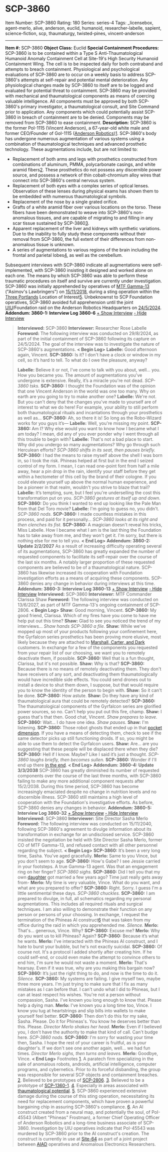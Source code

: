# SCP-3860
Item Number: SCP-3860
Rating: 180
Series: series-4
Tags: _licensebox, agent-merlo, alive, anderson, euclid, humanoid, researcher-labelle, sapient, science-fiction, scp, thaumaturgy, twisted-pines, vincent-anderson

---

**Item #:** SCP-3860
**Object Class:** Euclid
**Special Containment Procedures:** SCP-3860 is to be contained within a Type S Anti-Thaumatological Humanoid Anomaly Containment Cell at Site-19's High Security Humanoid Containment Wing. The cell is to be inspected daily for both contraband and attempts to breach containment. Physiological and psychological evaluations of SCP-3860 are to occur on a weekly basis to address SCP-3860's attempts at self-repair and potential mental deterioration. Any physiological changes made by SCP-3860 to itself are to be logged and evaluated for potential threat to containment.
SCP-3860 may be provided with mechanical and thaumatological components as means of coercing valuable intelligence. All components must be approved by both SCP-3860's primary investigator, a thaumatological consult, and Site Command prior to application. Any components which could potentially assist SCP-3860 in breach of containment are to be denied. Components may be removed from SCP-3860 to ease containment.
**Description:** SCP-3860 is the former PoI-1115 (Vincent Anderson), a 67-year-old white male and former CEO/Founder of GoI-1115 ([Anderson Robotics](/anderson-robotics-hub))[1](javascript:;). SCP-3860's body has undergone numerous augmentation of various systems using a combination of thaumatological techniques and advanced prosthetic technology. These augmentations include, but are not limited to:
  * Replacement of both arms and legs with prosthetics constructed from combinations of aluminum, PMMA, polycarbonate casings, and white aramid fibers[2](javascript:;). These prosthetics do not possess any discernible power source, and possess a network of thin cobalt-chromium alloy wires that connect into SCP-3860's central nervous system.
  * Replacement of both eyes with a complex series of optical lenses. Observation of these lenses during physical exams has shown them to be embedded with numerous thaumatological symbols.
  * Replacement of the nose by a single grated orifice.
  * Grafts of a white aramid fiber over various locations on the torso. These fibers have been demonstrated to weave into SCP-3860's non-anomalous tissues, and are capable of migrating to and filling in any scar tissue sustained by SCP-3860[3](javascript:;).
  * Apparent replacement of the liver and kidneys with synthetic variations. Due to the inability to fully study these components without their removal from SCP-3860, the full extent of their differences from non-anomalous tissue is unknown.
  * A series of augmentations to various regions of the brain including the frontal and parietal lobes[4](javascript:;), as well as the cerebellum.

Subsequent interviews with SCP-3860 indicate all augmentations were self-implemented, with SCP-3860 insisting it designed and worked alone on each one. The means by which SCP-3860 was able to perform these traumatic procedures on itself and survive are currently under investigation.
SCP-3860 was initially apprehended by operatives of [MTF Gamma-13](/task-forces#gamma-13) ("Asimov's Lawbringers") on [15/11/2018](/austringers), during a sting operation within the [Three Portlands](/three-portlands-hub) Location of Interest[5](javascript:;). Unbeknownst to SCP Foundation operatives, SCP-3860 avoided full apprehension until the joint [UIU](/unusual-incidents-unit-hub)/Foundation raid on the Anderson Robotics Headquarters on [24/5/2024](/the-blackbird-and-the-falcon).
**Addendum: 3860-1: Interview Log 3860-6**
[\+ Show Interview](javascript:;)
[\- Hide Interview](javascript:;)
> **Interviewed:** SCP-3860
> **Interviewer:** Researcher Rose Labelle
> **Foreword:** The following interview was conducted on 29/8/2024, as part of the initial containment of SCP-3860 following its capture on 24/5/2024. The goal of the interview was to investigate the nature of SCP-3860's augmentations.
> **< Begin Log>**
> **Labelle:** Good afternoon again, Vincent.
> **SCP-3860:** Is it? I don't have a clock or window in my cell, so it’s hard to tell. To what do I owe the pleasure, anyway?  
>    
>  **Labelle:** Believe it or not, I've come to talk with you about, well… you. How you became you. The amount of augmentations you've undergone is extensive. Really, it’s a miracle you're not dead.
> _SCP-3860 tsks._
> **SCP-3860:** I thought the Foundation was of the opinion that one Vincent Anderson in the world was one too many. Why on earth are you going to try to make another one?
> **Labelle:** We're not. But you can't deny that the changes you've made to yourself are of interest to what we do here! For example, your ability to still perform both thaumatological rituals and incantations through your prosthetics as well as…
> **SCP-3860:** Ah, so there it is! So long as the Robo-Wizard works for you guys it’s—
> **Labelle:** Well, you're missing my point.
> **SCP-3860:** Am I? Why else would you want to know how I became what I am today? I mean, did any of you ever ponder why I went through all this trouble to begin with?
> **Labelle:** That's not a bad place to start. Why did you undergo so many augmentations? Why go through such Herculean efforts?
> _SCP-3860 shifts in its seat, then pauses briefly._
> **SCP-3860:** I had the means to raise myself above the shell I was born in, so I took the risk. Phineas helped at first but in the end I seized control of my form. I mean, I can read one-point font from half a mile away, hear a pin drop in the rain, identify your staff before they get within a hectometer of this cell by the brand of their cologne. If you could elevate yourself up above the normal human experience, and be a pioneer in that realm, wouldn't you strive to blaze that trail?
> **Labelle:** It’s tempting, sure, but I feel you're underselling the cost this transformation put on you.
> _SCP-3860 gestures at itself up and down._
> **SCP-3860:** Do you think I wanted to end up looking like the Pale Man from that Del Toro movie?
> **Labelle:** I'm going to guess no, you didn't.
> _SCP-3860 nods._
> **SCP-3860:** I made countless mistakes in this process, and paid for it personally…
> _SCP-3860 looks at its right and then clenches its fist._
> **SCP-3860:** A magician doesn't reveal his tricks, Miss Labelle. How I became what I am is the last thing the Foundation has to take away from me, and they won't get it. I'm sorry, but there is nothing else for me to tell you.
> **< End Log>**
**Addendum: 3860-2: Update 2/2/2027**
As a result of increasing difficulty operating several of its augmentations, SCP-3860 has greatly expanded the number of requested components to facilitate its self-repair over the course of the last six months. A notably larger proportion of these requested components are believed to be of a thaumatological nature. SCP-3860 has likewise increased its cooperation with Foundation investigation efforts as a means of acquiring these components. SCP-3860 denies any change in behavior during interviews at this time.
**Addendum: 3860-3: Interview Log 3860-13**
[\+ Show Interview](javascript:;)
[\- Hide Interview](javascript:;)
> **Interviewed:** SCP-3860
> **Interviewer:** MTF Commander Clarissa Shaw
> **Foreword:** The following interview was conducted on 13/6/2027, as part of MTF Gamma-13's ongoing containment of SCP-2806.
> **< Begin Log>**
> **Shaw:** Good morning, Vincent.
> **SCP-3860:** My good friend, Clarissa. Which of my fires have you come to have me help put out this time?
> **Shaw:** Glad to see you noticed the trend of my interviews…
> _Shaw hands SCP-3860 a file._
> **Shaw:** While we've mopped up most of your products following your confinement here, the Gyrfalcon series prosthetics has been proving more elusive, most likely because they are attached to [Marshall, Carter, and Dark](/marshall-carter-and-dark-hub) customers. In exchange for a few of the components you requested from your repair list of our choosing, we want you to remotely deactivate them, if possible.
> **SCP-3860:** Well that is a fun thought, Clarissa, but it's not possible.
> **Shaw:** Why is that?
> **SCP-3860:** Because there is no means of remotely deactivating them. They don't have receivers of any sort, and deactivating them thaumatologically would have incredible side effects. You could send drones out to install a device to shut them down, I suppose, but that would require you to know the identity of the person to begin with.
> **Shaw:** So it can't be done.
> **SCP-3860:** How astute.
> **Shaw:** Do they have any kind of thaumatological aura that could be remotely detected?
> **SCP-3860:** The thaumatological components of the Gyrfalcon series are glorified power sources, so no. Can't help you put out this fire, champ.
> **Shaw:** I guess that's that then. Good chat, Vincent.
> _Shaw prepares to leave._
> **SCP-3860:** Wait… I do have one idea.
> _Shaw pauses._
> **Shaw:** I'm listening.
> **SCP-3860:** Those robot ghosts that ended up in that [pocket dimension](/scp-3560). If you have a means of detecting them, check to see if the same detector picks up still functioning droids. If so, you might be able to use them to detect the Gyrfalcon users.
> **Shaw:** Are… are you suggesting that these people will be displaced there when they die?
> **SCP-3860:** Hell if I know. Maybe? Like I said it’s just a thought.
> _SCP-3860 laughs briefly, then becomes sullen._
> **SCP-3860:** Wonder if I'll end up there [in the end](/anderson-the-alternative).
> **< End Log>**
**Addendum: 3860-4: Update 3/3/2038**
SCP-3860 has greatly diminished its number of requested components over the course of the last three months, with SCP-3860 failing to make any more additional component requests after 15/2/2038. During this time period, SCP-3860 has become increasingly emaciated despite no change in nutrition levels and no discernible illness. SCP-3860 still maintains a high level of cooperation with the Foundation's investigative efforts. As before, SCP-3860 denies any changes in behavior.
**Addendum: 3860-5: Interview Log 3860-32**
[\+ Show Interview](javascript:;)
[\- Hide Interview](javascript:;)
> **Interviewed:** SCP-3860
> **Interviewer:** Site Director Sasha Merlo
> **Foreword:** The following interview was conducted on 15/11/2040, following SCP-3860's agreement to divulge information about its transformation in exchange for an undisclosed service. SCP-3860 insisted the negotiation be held with Site Director Sasha Merlo, former CO of MTF Gamma-13, and refused contact with all other personnel regarding the subject.
> **< Begin Log>**
> **SCP-3860:** It’s been a very long time, Sasha. You've aged gracefully.
> **Merlo:** Same to you Vince, but you don't seem to age.
> **SCP-3860:** How's Gabe? I see Jessie carried in your footsteps. A true Gamma-13 agent. Was that an engagement ring on her finger?
> _SCP-3860 sighs._
> **SCP-3860:** Did I tell you that my own [daughter](/priorities) got married a few years ago? Time just really gets away from-
> **Merlo:** My time is very valuable, Vince. What do you want, and what are you prepared to offer?
> **SCP-3860:** Right. Sorry. I guess I'm a little sentimental these days.
> _SCP-3860 chuckles._
> **SCP-3860:** I am prepared to divulge, in full, all schematics regarding my personal augmentations. This includes all required rituals and surgical techniques. I am also willing to demonstrate their function on any person or persons of your choosing. In exchange, I request the termination of the Phineas AI construct[6](javascript:;) that was taken from my office during the raid in which you apprehended me.
> _Silence._
> **Merlo:** That's… generous, Vince. Why?
> **SCP-3860:** Excuse me?
> **Merlo:** Why do you want us to kill Phineas? Again?
> **SCP-3860:** Because it’s what he wants.
> **Merlo:** I've interacted with the Phineas AI construct, and I hate to burst your bubble, but he's not exactly suicidal.
> **SCP-3860:** Of course not. It's a protocol I added shortly after creating him. If he could self-end, or could even make the attempt to convince others to end him, I'm sure he would not waste a moment.
> **Merlo:** That's hearsay. Even if it was true, why are you making this bargain now?
> **SCP-3860:** It’s just the right thing to do, and now is the time to do it.
> _Silence._
> **SCP-3860:** My systems are failing. I give myself two, maybe three more years. I'm just trying to make sure that I fix as many mistakes as I can before that. I can't undo what I did to Phineas, but I can at least respect his wishes. You're not a person without compassion, Sasha. I've known you long enough to know that. Please help a dying man.
> **Merlo:** I've known you a long time too, Vince. I know you tug at heartstrings and slip bills into wallets to make yourself feel better.
> **SCP-3860:** Then don't do this for my sake, Sasha. Please. Do it for Phineas's. You know he deserves better than this. Please.
> _Director Merlo shakes her head._
> **Merlo:** Even if I believed you, I don't have the authority to make that kind of call. Can't budge here.
> _SCP-3860 nods._
> **SCP-3860:** I'm sorry for wasting your time then, Sasha. I hope the rest of your career is fruitful, as is your daughter's. If we don't see one another again, well… we had fun times.
> _Director Merlo sighs, then turns and leaves._
> **Merlo:** Goodbye, Vince.
> **< End Log>**
Footnotes
[1](javascript:;). A paratech firm specializing in the sale of anomalous robots, androids, artificial intelligence, computer programs, and cybernetics. Prior to its forceful disbanding, the group was responsible for several SCP objects and containment breaches.
[2](javascript:;). Believed to be prototypes of [SCP-2806](/scp-2806).
[3](javascript:;). Believed to be a prototype of [SCP-1360-1](/scp-1360).
[4](javascript:;). Especially in areas associated with [thaumatological potential](/another-goddamn-magic-system).
[5](javascript:;). SCP-3860 experienced extensive damage during the course of this sting operation, necessitating its need for replacement components, which have proven a powerful bargaining chip in assuring SCP-3860's compliance.
[6](javascript:;). An AI construct created from a neural map, and potentially the soul, of PoI-45543 (Albert "Phineas" Frostman), a former Chief Operating Officer of Anderson Robotics and a long-time business associate of SCP-3860. Investigation by UIU operatives indicate that PoI-45543 was murdered by SCP-3860 prior to the AI construct's creation. The construct is currently in use at [Site-64](/secure-facility-dossier-site-64) as part of a joint project between [AIAD](/aiad-homescreen) operatives and Anomalous Electronics Researchers.
